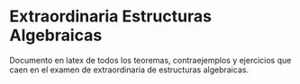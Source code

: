 # Extraordinaria Estructuras Algebraicas

Documento en latex de todos los teoremas, contraejemplos y ejercicios que caen en el examen de extraordinaria de estructuras algebraicas.
